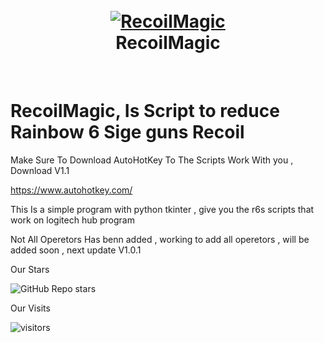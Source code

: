 <h1 align="center">
  <br>
  <a href="ot"https://github.com/ZerroDevs/RecoilMagic ><img src="https://media.discordapp.net/attachments/1076164645485813791/1076165276837613680/New_Project_280_B8630F9.png?width=907&height=408" alt="RecoilMagic"></a>
  <br>
  RecoilMagic
  <br>
</h1>
<br/>

# RecoilMagic, Is Script to reduce Rainbow 6 Sige guns Recoil

Make Sure To Download AutoHotKey To The Scripts Work With you , Download V1.1 

https://www.autohotkey.com/

This Is a simple program with python tkinter , give you the r6s scripts that work on logitech hub program 

Not All Operetors Has benn added , working to add all operetors , will be added soon , next update V1.0.1
 
Our Stars 

<img alt="GitHub Repo stars" src="https://img.shields.io/github/stars/ZerroDevs/EliteScript?color=gold&label=Stars&logo=python&logoColor=blue&style=flat-square">

Our Visits

![visitors](https://visitor-badge.glitch.me/badge?page_id=RecoilMagic)

